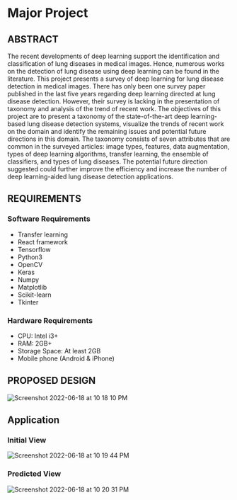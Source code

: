 # Major Project 

## ABSTRACT
The recent developments of deep learning support the identification and classification of lung diseases in medical images. Hence, numerous works on the detection of lung disease using deep learning can be found in the literature. This project presents a survey of deep learning for lung disease detection in medical images. There has only been one survey paper published in the last five years regarding deep learning directed at lung disease detection. However, their survey is lacking in the presentation of taxonomy and analysis of the trend of recent work. The objectives of this project are to present a taxonomy of the state-of-the-art deep learning-based lung disease detection systems, visualize the trends of recent work on the domain and identify the remaining issues and potential future directions in this domain. The taxonomy consists of seven attributes that are common in the surveyed articles: image types, features, data augmentation, types of deep learning algorithms, transfer learning, the ensemble of classifiers, and types of lung diseases. The potential future direction suggested could further improve the efficiency and increase the number of deep learning-aided lung disease detection applications.

## REQUIREMENTS
### Software Requirements
* Transfer learning
* React framework
* Tensorflow
* Python3
* OpenCV
* Keras
* Numpy
* Matplotlib
* Scikit-learn
* Tkinter

### Hardware Requirements
* CPU: Intel i3+
* RAM: 2GB+
* Storage Space: At least 2GB
* Mobile phone (Android & iPhone)


## PROPOSED DESIGN

![Screenshot 2022-06-18 at 10 18 10 PM](https://user-images.githubusercontent.com/43379066/174448546-be4eab48-9f9c-4796-ab1e-44a503454d19.png)

## Application

### Initial View
![Screenshot 2022-06-18 at 10 19 44 PM](https://user-images.githubusercontent.com/43379066/174448598-1b4cf187-fd55-40c0-97f6-98280dddc142.png)


### Predicted View
![Screenshot 2022-06-18 at 10 20 31 PM](https://user-images.githubusercontent.com/43379066/174448621-af20ac16-cc74-41d3-bbe3-32e679169f53.png)
